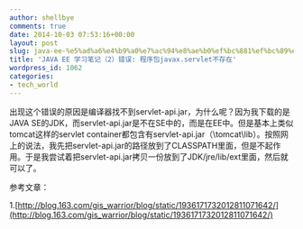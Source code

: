 ```yaml
---
author: shellbye
comments: true
date: 2014-10-03 07:53:16+00:00
layout: post
slug: java-ee-%e5%ad%a6%e4%b9%a0%e7%ac%94%e8%ae%b0%ef%bc%881%ef%bc%89%e9%94%99%e8%af%af-%e7%a8%8b%e5%ba%8f%e5%8c%85javax-servlet%e4%b8%8d%e5%ad%98%e5%9c%a8
title: 'JAVA EE 学习笔记（2）错误: 程序包javax.servlet不存在'
wordpress_id: 1062
categories:
- tech_world
---
```


出现这个错误的原因是编译器找不到servlet-api.jar，为什么呢？因为我下载的是JAVA SE的JDK，而servlet-api.jar是不在SE中的，而是在EE中。但是基本上类似tomcat这样的servlet container都包含有servlet-api.jar（\tomcat\lib）。按照网上的说法，我先把servlet-api.jar的路径放到了CLASSPATH里面，但是不起作用。于是我尝试着把servlet-api.jar拷贝一份放到了JDK/jre/lib/ext里面，然后就可以了。

参考文章：

1.[http://blog.163.com/gis_warrior/blog/static/1936171732012811071642/](http://blog.163.com/gis_warrior/blog/static/1936171732012811071642/)
